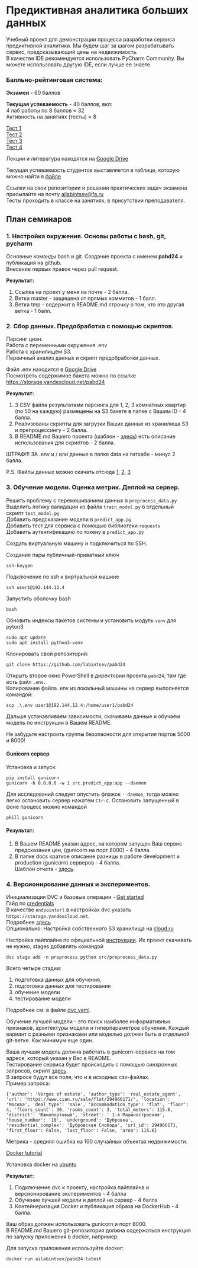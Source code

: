 # Предиктивная аналитика больших данных 

Учебный проект для демонстрации процесса разработки сервиса предиктивной аналитики. 
Мы будем шаг за шагом разрабатывать сервис, предсказывающий цены на недвижимость.  
В качестве IDE рекомендуется использовать PyCharm Community. Вы можете использовать другую IDE, если лучше ее знаете.  


### Балльно-рейтинговая система:  

**Экзамен** - 60 баллов  

**Текущая успеваемость** - 40 баллов, вкл:  
4 лаб работы по 8 баллов = 32  
Активность на занятиях (тесты) = 8  

[Тест 1](https://campus.fa.ru/mod/quiz/view.php?id=536912)  
[Тест 2](https://campus.fa.ru/mod/quiz/view.php?id=536914)  
[Тест 3](https://campus.fa.ru/mod/quiz/view.php?id=536916)  
[Тест 4](https://campus.fa.ru/mod/quiz/view.php?id=536918)  

Лекции и литература находятся на [Google Drive](https://drive.google.com/drive/folders/1cUry7oySkAJ5OB5lMGQcMceTO2nWxUHT?usp=drive_link)  

Текущая успеваемость студентов выставляется в таблице, которую можно найти в [файле](docs/results.csv)

Ссылки на свои репозитории и решения практических задач экзамена присылайте на почту ailabintsev@fa.ru   
Тесты проходить в классе на занятиях, в присутствии преподавателя.  

## План семинаров

### 1. Настройка окружения. Основы работы с bash, git, pycharm
Основные команды bash и git. 
Создание проекта с именем **pabd24** и публикация на github.  
Внесение первых правок через pull request.  

**Результат:**  
1. Cсылка на проект у меня на почте - 2 балла. 
2. Ветка master - защищена от прямых коммитов - 1 балл. 
3. Ветка tmp - содержит в README.md строчку о том, что это другая ветка - 1 балл. 

### 2. Сбор данных. Предобработка с помощью скриптов.  
Парсинг циан.  
Работа с переменными окружения .env  
Работа с хранилищем S3.  
Первичный анализ данных и скрипт предобработки данных.  

Файл .env находится в [Google Drive](https://drive.google.com/drive/folders/1cUry7oySkAJ5OB5lMGQcMceTO2nWxUHT?usp=drive_link)    
Посмотреть содержимое бакета можно по ссылке https://storage.yandexcloud.net/pabd24  

**Результат:**  
1. 3 CSV файла результатами парсинга для 1, 2, 3 комнатных квартир (по 50 на каждую) размещены на S3 бакете в папке с Вашим ID - 4 балла.  
2. Реализованы скрипты для загрузки Ваших данных из хранилища S3 и препроцессингу - 2 балла.   
3. В README.md Вашего проекта (шаблон - [здесь](docs/README.template.md)) есть описание использования для скриптов - 2 балла. 

ШТРАФ!!! ЗА .env и / или данные в папке data на гитхабе - минус 2 балла.  


P.S. Файлы данных можно скачать отсюда [1](https://storage.yandexcloud.net/pabd24/data/raw/cian_flat_sale_1_50_moskva_26_Apr_2024_14_08_32_338904.csv), 
[2](https://storage.yandexcloud.net/pabd24/data/raw/cian_flat_sale_1_50_moskva_26_Apr_2024_14_15_43_988750.csv), 
[3](https://storage.yandexcloud.net/pabd24/data/raw/cian_flat_sale_1_50_moskva_26_Apr_2024_14_22_17_675082.csv)

### 3. Обучение модели. Оценка метрик. Деплой на сервер.  
Решить проблему с перемешиванием данных в `preprocess_data.py`  
Выделить логику валидации из файла `train_model.py` в отдельный скрипт `test_model.py`  
Добавить  предсказание модели в `predict_app.py`   
Добавить тест для сервиса с помощью библиотеки `requests`  
Добавить  аутентификацию по токену в `predict_app.py`      

Создать виртуальную машину и подключиться по SSH.  

Создание пары публичный-приватный ключ 
```shell
ssh-keygen
```
Подключение по ssh к виртуальной машине
```shell
ssh user1@192.144.12.4 
```
Запустить оболочку bash
```shell
bash
```
Обновить индексы пакетов системы и  установить модуль `venv` для pyton3  
```shell
sudo apt update
sudo apt install python3-venv
```
Клонировать свой репозиторий:
```shell
git clone https://github.com/labintsev/pabd24
```
Открыть второе окно PowerShell в директории проекта `pabd24`, там где есть файл `.env`.  
Копирование файла .env из локальный машины на сервер выполняется командой:  
```shell
scp .\.env user1@192.144.12.4:/home/user1/pabd24
```
Дальше устанавливаем зависимости, скачиваем данные и обучаем модель по инструкции в Вашем README.  

Не забудьте настроить группы безопасности для открытия портов 5000 и 8000!  

#### Gunicorn сервер
Установка и запуск: 
```shell
pip install gunicorn
gunicorn -b 0.0.0.0 -w 1 src.predict_app:app --daemon
```
Для исследований следует опустить флажок `--daemon`, тогда можно легко остановить сервер нажатем `Ctr-C`. 
Остановить запущенный в фоне процесс можно командой 
```shell
pkill gunicorn
```

#### Результат: 
1. В Вашем README указан адрес, на котором запущен Ваш сервис предсказания цен, (gunicorn на порт 8000) - 4 балла.  
2. В папке docs краткое описание разницы в работе development и production (gunicorn) серверов - 4 балла.  
Шаблон отчета - [здесь](docs/report_3.md). 

### 4. Версионирование данных и экспериментов. 
Инициализация DVC и базовые операции - [Get started](https://dvc.org/doc/start?tab=Windows-Cmd-)  
Гайд по [credentials](https://yandex.cloud/ru/docs/storage/tools/aws-cli#config-files)  
В качестве `endpointurl` в настройках dvc указать `https://storage.yandexcloud.net`.  
Подробнее [здесь](https://dvc.org/doc/user-guide/data-management/remote-storage/amazon-s3#s3-compatible-servers-non-amazon)    
Опционально: Настройка собственного S3 хранилища на [cloud.ru](https://cloud.ru/ru/docs/s3e/ug/topics/tools__sdk-python.html)  

Настройка пайплайна по официальной [инструкции](https://dvc.org/doc/start/data-pipelines/data-pipelines). 
Их проект скачивать не нужно, stages добавлять командой 
```
dvc stage add -n preprocess python src/preprocess_data.py
```
Всего четыре стадии: 
1. подготовка данных для обучения,
2. подготовка данных для тестирования
3. обучение модели
4. тестирование модели
   
Подробнее см. в файле [dvc.yaml](dvc.yaml).  

Обучение лучшей модели - это поиск наиболее информативных признаков, архитектуры модели и гиперпараметров обучения. 
Каждый вариант с разными признаками или моделью должен быть в отдельной git-ветке. 
Как минимум еще один.  

Ваша лучшая модель должна работать в gunicorn-сервисе на том адресе, который указан у Вас в README.  
Тестирование сервиса будет происходить с помощью синхронных запросов, скрипт [здесь](grads/service_test.py).  
В запросе будут все поля, что и в исходных csv-файлах.  
Пример запроса: 
```
{'author': 'Verges of estate', 'author_type': 'real_estate_agent', 'url': 'https://www.cian.ru/sale/flat/294966171/', 'location': 'Москва', 'deal_type': 'sale', 'accommodation_type': 'flat', 'floor': 4, 'floors_count': 30, 'rooms_count': 3, 'total_meters': 115.6, 'district': 'Южнопортовый', 'street': ' 1-я Машиностроения', 'house_number': '10', 'underground': 'Дубровка', 'residential_complex': 'Дубровская Слобода', 'url_id': 294966171, 'first_floor': False, 'last_floor': False, 'area': 115.6}
```
Метрика - средняя ошибка на 100 случайных объектах недвижимости.  


[Docker tutorial](https://docs.docker.com/get-started/)  

Установка docker на [ubuntu](https://docs.docker.com/engine/install/ubuntu/)  

**Результат:**
1. Подключение dvc к проекту, настройка пайплайна и версионирование экспериментов  - 4 балла
2. Обучение лучшей модели и деплой на сервер - 4 балла   
3. Контейнеризация Docker и публикация образа на DockerHub - 4 балла.

Ваш образ должен использовать gunicorn и порт 8000.   
В README.md Вашего git-репозитория должна содержаться инструкция по запуску приложения в docker, например:  

Для запуска приложения используйте docker:
```shell
docker run ailabintsev/pabd24:latest
```
